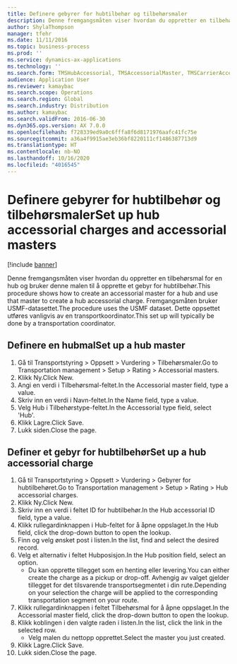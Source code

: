 ```yaml
---
title: Definere gebyrer for hubtilbehør og tilbehørsmaler
description: Denne fremgangsmåten viser hvordan du oppretter en tilbehørsmal for en hub og bruker denne malen til å opprette et gebyr for hubtilbehør.
author: ShylaThompson
manager: tfehr
ms.date: 11/11/2016
ms.topic: business-process
ms.prod: ''
ms.service: dynamics-ax-applications
ms.technology: ''
ms.search.form: TMSHubAccessorial, TMSAccessorialMaster, TMSCarrierAccessorial
audience: Application User
ms.reviewer: kamaybac
ms.search.scope: Operations
ms.search.region: Global
ms.search.industry: Distribution
ms.author: kamaybac
ms.search.validFrom: 2016-06-30
ms.dyn365.ops.version: AX 7.0.0
ms.openlocfilehash: f728339ed9a0c6fffa8f6d8171976aafc41fc75e
ms.sourcegitcommit: a36a4f9915ae3eb36bf8220111cf1486387713d9
ms.translationtype: HT
ms.contentlocale: nb-NO
ms.lasthandoff: 10/16/2020
ms.locfileid: "4016545"
---
```

# <a name="set-up-hub-accessorial-charges-and-accessorial-masters"></a><span data-ttu-id="e0303-103">Definere gebyrer for hubtilbehør og tilbehørsmaler</span><span class="sxs-lookup"><span data-stu-id="e0303-103">Set up hub accessorial charges and accessorial masters</span></span>

[!include [banner](../../includes/banner.md)]

<span data-ttu-id="e0303-104">Denne fremgangsmåten viser hvordan du oppretter en tilbehørsmal for en hub og bruker denne malen til å opprette et gebyr for hubtilbehør.</span><span class="sxs-lookup"><span data-stu-id="e0303-104">This procedure shows how to create an accessorial master for a hub and use that master to create a hub accessorial charge.</span></span> <span data-ttu-id="e0303-105">Fremgangsmåten bruker USMF-datasettet.</span><span class="sxs-lookup"><span data-stu-id="e0303-105">The procedure uses the USMF dataset.</span></span> <span data-ttu-id="e0303-106">Dette oppsettet utføres vanligvis av en transportkoordinator.</span><span class="sxs-lookup"><span data-stu-id="e0303-106">This set up will typically be done by a transportation coordinator.</span></span>


## <a name="set-up-a-hub-master"></a><span data-ttu-id="e0303-107">Definere en hubmal</span><span class="sxs-lookup"><span data-stu-id="e0303-107">Set up a hub master</span></span>
1. <span data-ttu-id="e0303-108">Gå til Transportstyring > Oppsett > Vurdering > Tilbehørsmaler.</span><span class="sxs-lookup"><span data-stu-id="e0303-108">Go to Transportation management > Setup > Rating > Accessorial masters.</span></span>
2. <span data-ttu-id="e0303-109">Klikk Ny.</span><span class="sxs-lookup"><span data-stu-id="e0303-109">Click New.</span></span>
3. <span data-ttu-id="e0303-110">Angi en verdi i Tilbehørsmal-feltet.</span><span class="sxs-lookup"><span data-stu-id="e0303-110">In the Accessorial master field, type a value.</span></span>
4. <span data-ttu-id="e0303-111">Skriv inn en verdi i Navn-feltet.</span><span class="sxs-lookup"><span data-stu-id="e0303-111">In the Name field, type a value.</span></span>
5. <span data-ttu-id="e0303-112">Velg Hub i Tilbehørstype-feltet.</span><span class="sxs-lookup"><span data-stu-id="e0303-112">In the Accessorial type field, select 'Hub'.</span></span>
6. <span data-ttu-id="e0303-113">Klikk Lagre.</span><span class="sxs-lookup"><span data-stu-id="e0303-113">Click Save.</span></span>
7. <span data-ttu-id="e0303-114">Lukk siden.</span><span class="sxs-lookup"><span data-stu-id="e0303-114">Close the page.</span></span>

## <a name="set-up-a-hub-accessorial-charge"></a><span data-ttu-id="e0303-115">Definer et gebyr for hubtilbehør</span><span class="sxs-lookup"><span data-stu-id="e0303-115">Set up a hub accessorial charge</span></span>
1. <span data-ttu-id="e0303-116">Gå til Transportstyring > Oppsett > Vurdering > Gebyrer for hubtilbehøret.</span><span class="sxs-lookup"><span data-stu-id="e0303-116">Go to Transportation management > Setup > Rating > Hub accessorial charges.</span></span>
2. <span data-ttu-id="e0303-117">Klikk Ny.</span><span class="sxs-lookup"><span data-stu-id="e0303-117">Click New.</span></span>
3. <span data-ttu-id="e0303-118">Skriv inn en verdi i feltet ID for hubtilbehør.</span><span class="sxs-lookup"><span data-stu-id="e0303-118">In the Hub accessorial ID field, type a value.</span></span>
4. <span data-ttu-id="e0303-119">Klikk rullegardinknappen i Hub-feltet for å åpne oppslaget.</span><span class="sxs-lookup"><span data-stu-id="e0303-119">In the Hub field, click the drop-down button to open the lookup.</span></span>
5. <span data-ttu-id="e0303-120">Finn og velg ønsket post i listen.</span><span class="sxs-lookup"><span data-stu-id="e0303-120">In the list, find and select the desired record.</span></span>
6. <span data-ttu-id="e0303-121">Velg et alternativ i feltet Hubposisjon.</span><span class="sxs-lookup"><span data-stu-id="e0303-121">In the Hub position field, select an option.</span></span>
    * <span data-ttu-id="e0303-122">Du kan opprette tillegget som en henting eller levering.</span><span class="sxs-lookup"><span data-stu-id="e0303-122">You can either create the charge as a pickup or drop-off.</span></span> <span data-ttu-id="e0303-123">Avhengig av valget gjelder tillegget for det tilsvarende transportsegmentet i din rute.</span><span class="sxs-lookup"><span data-stu-id="e0303-123">Depending on your selection the charge will be applied to the corresponding transportation segment on your route.</span></span>  
7. <span data-ttu-id="e0303-124">Klikk rullegardinknappen i feltet Tilbehørsmal for å åpne oppslaget.</span><span class="sxs-lookup"><span data-stu-id="e0303-124">In the Accessorial master field, click the drop-down button to open the lookup.</span></span>
8. <span data-ttu-id="e0303-125">Klikk koblingen i den valgte raden i listen.</span><span class="sxs-lookup"><span data-stu-id="e0303-125">In the list, click the link in the selected row.</span></span>
    * <span data-ttu-id="e0303-126">Velg malen du nettopp opprettet.</span><span class="sxs-lookup"><span data-stu-id="e0303-126">Select the master you just created.</span></span>  
9. <span data-ttu-id="e0303-127">Klikk Lagre.</span><span class="sxs-lookup"><span data-stu-id="e0303-127">Click Save.</span></span>
10. <span data-ttu-id="e0303-128">Lukk siden.</span><span class="sxs-lookup"><span data-stu-id="e0303-128">Close the page.</span></span>

